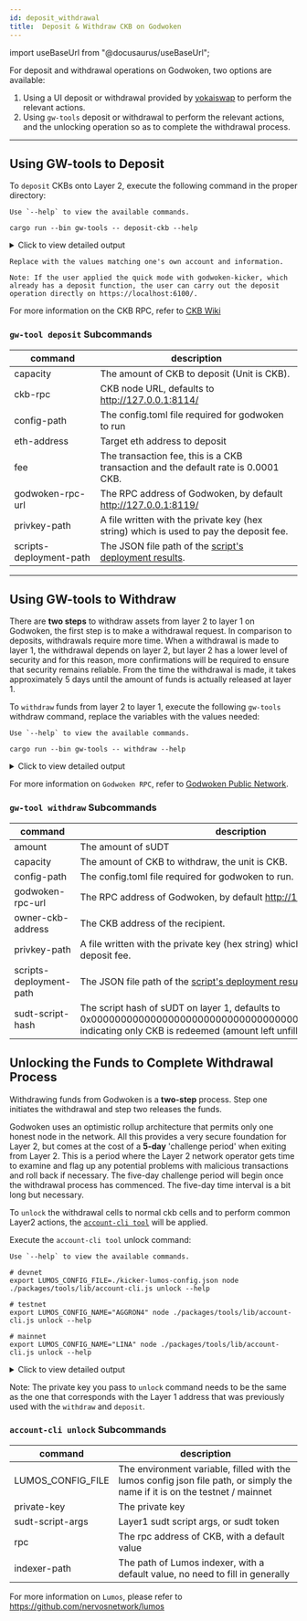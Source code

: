 ```yaml
---
id: deposit_withdrawal
title:  Deposit & Withdraw CKB on Godwoken
---
```

import useBaseUrl from "@docusaurus/useBaseUrl";

For deposit and withdrawal operations on Godwoken, two options are available:

1. Using a UI deposit or withdrawal provided by [yokaiswap](https://testnet.yokaiswap.com/bridge/deposit) to perform the relevant actions.
2. Using `gw-tools` deposit or withdrawal to perform the relevant actions, and the unlocking operation so as to complete the withdrawal process.

---

## Using GW-tools to Deposit

To `deposit` CKBs onto Layer 2, execute the following command in the proper directory: 

	Use `--help` to view the available commands.

```shell
cargo run --bin gw-tools -- deposit-ckb --help
```

<details>
<summary>Click to view detailed output</summary>

```
gw-tools-deposit-ckb
Deposit CKB to godwoken

USAGE:
	 gw-tools deposit-ckb [OPTIONS] --capacity <capacity> --config-path <config-path>  --privkey-path <privkey-path>  --scripts-deployment-path <scripts-deployment-path>

FLAGS:
	 -h, --help				Prints help informaiton
	 -V, --version				Prints version information

OPTIONS:
	 -c, --capacity <capacity>		CKB capacity to deposit
	     --ckb-rpc <ckb-rpc-url>		CKB jsonrpc rpc server URL [default: http://127.0.0.1:8114]

	 -o, --config-path <config-path>	The config.homl file path
	 -e, --eth-address <eth-address>	Target eth address, calculated by private key in default
	 -f, --fee <fee>			Transaction fee, default to 0.0001 CKB [default: 0.0001]
	 -g, --godwoken-rpc-url <godwoken-rpc-url>
	 					Godwoken jsonrpc rpc sever URL [default: http://127.0.0.1:8119]

	 -k, --privkey-path <privkey-path>	The private key file path
	     --scripts-deployment-path <scripts-deployment-path>	
	 					The scripts deployment results json file path

```
</details>

	Replace with the values matching one's own account and information. 

```shell
Note: If the user applied the quick mode with godwoken-kicker, which already has a deposit function, the user can carry out the deposit operation directly on https://localhost:6100/.
```

For more information on the CKB RPC, refer to [CKB Wiki](https://github.com/nervosnetwork/ckb/wiki/Chains)

### <code>gw-tool deposit</code> Subcommands

|command|description|
|---|---|
|capacity          |The amount of CKB to deposit (Unit is CKB).|
|ckb-rpc           |CKB node URL, defaults to http://127.0.0.1:8114/|
|config-path          |The config.toml file required for godwoken to run|
|eth-address          |Target eth address to deposit|
|fee          |The transaction fee, this is a CKB transaction and the default rate is 0.0001 CKB.|
|godwoken-rpc-url          |The RPC address of Godwoken, by default http://127.0.0.1:8119/|
|privkey-path          |A file written with the private key (hex string) which is used to pay the deposit fee.|
|scripts-deployment-path          |The JSON file path of the [script's deployment results](https://github.com/nervosnetwork/godwoken-public/blob/master/testnet/config/scripts-deploy-result.json).|

---

## Using GW-tools to Withdraw

There are **two steps** to withdraw assets from layer 2 to layer 1 on Godwoken, the first step is to make a withdrawal request. In comparison to deposits, withdrawals require more time. When a withdrawal is made to layer 1, the withdrawal depends on layer 2, but layer 2 has a lower level of security and for this reason, more confirmations will be required to ensure that security remains reliable.  From the time the withdrawal is made, it takes approximately 5 days until the amount of funds is actually released at layer 1.

To `withdraw` funds from layer 2 to layer 1, execute the following `gw-tools` withdraw command, replace the variables with the values needed:

	Use `--help` to view the available commands.

```shell
cargo run --bin gw-tools -- withdraw --help
```

<details>
<summary>Click to view detailed output</summary>


```
gw-tools-withdraw
withdraw CKB / sUDT from godwoken

USAGE:
	 gw-tools withdraw [OPTIONS] --capacity <capacity> --config-path <config-path> --owner-ckb-address <owner-ckb-address> --privkey-path <privkey-path>  --scripts-deployment-path <scripts-deployment-path>

FLAGS:
	 -h, --help				Prints help informaiton
	 -V, --version				Prints version information

OPTIONS:
	 -m, --amount <amount>		 sUDT amount to withdrawal [default: 0]
	 -c, --capacity <capacity>		CKB capacity to withdrawal
	 -o, --config-path <config-path>	The config.homl file path
	 -g, --godwoken-rpc-url <godwoken-rpc-url>
	 					Godwoken jsonrpc rpc sever URL [default: http://127.0.0.1:8119]

	 -a, --owner-ckb-address <owner-ckb-address>	owner ckb address (to)
	 -k, --privkey-path <privkey-path>	The private key file path
	     --scripts-deployment-path <scripts-deployment-path>	
	 					The scripts deployment results json file path

	 	 -sudt-script-hash <sudt-script-hash>	l1 sudt script hash, default for withdrawal CKB [default: 0x0000000000000000000000000000000000000000000000000000000000000000]

```
</details>

For more information on `Godwoken RPC`, refer to [Godwoken Public Network](/#godwoken-public-networks).

### <code>gw-tool withdraw</code> Subcommands

|command|description|
|---|---|
|amount             |The amount of sUDT|
|capacity             |The amount of CKB to withdraw, the unit is CKB.|
|config-path             |The config.toml file required for godwoken to run.|
|godwoken-rpc-url             |The RPC address of Godwoken, by default http://127.0.0.1:8119/|
|owner-ckb-address             |The CKB address of the recipient.|
|privkey-path             |A file written with the private key (hex string) which is used to pay the deposit fee.|
|scripts-deployment-path             |The JSON file path of the [script's deployment results](https://github.com/nervosnetwork/godwoken-public/blob/master/testnet/config/scripts-deploy-result.json)|
|sudt-script-hash             |The script hash of sUDT on layer 1, defaults to 0x0000000000000000000000000000000000000000000000000000, indicating only CKB is redeemed (amount left unfilled or filled with 0).|

## **Unlocking** the Funds to Complete Withdrawal Process

Withdrawing funds from Godwoken is a **two-step** process. Step one initiates the withdrawal and step two releases the funds. 

Godwoken uses an optimistic rollup architecture that permits only one honest node in the network. All this provides a very secure foundation for Layer 2, but comes at the cost of a **5-day** 'challenge period' when exiting from Layer 2. This is a period where the Layer 2 network operator gets time to examine and flag up any potential problems with malicious transactions and roll back if necessary. The five-day challenge period will begin once the withdrawal process has commenced. The five-day time interval is a bit long but necessary. 

To `unlock` the withdrawal cells to normal ckb cells and to perform common Layer2 actions, the [`account-cli tool`](https://github.com/nervosnetwork/godwoken-examples/tree/develop/packages/tools) will be applied. 

Execute the `account-cli tool` unlock command:

	Use `--help` to view the available commands.

```shell
# devnet
export LUMOS_CONFIG_FILE=./kicker-lumos-config.json node ./packages/tools/lib/account-cli.js unlock --help

# testnet
export LUMOS_CONFIG_NAME="AGGRON4" node ./packages/tools/lib/account-cli.js unlock --help

# mainnet
export LUMOS_CONFIG_NAME="LINA" node ./packages/tools/lib/account-cli.js unlock --help
```

<details>
<summary>Click to view detailed output</summary>


```
LUMOS_CONFIG_FILE=./kicker-lumos-config.json node ./packages/tools/lib/account-cli.js unlock --help
Usage: account-cli unlock [options]

unlock withdrawal CKB / sUDT from godwoken

Options:
  -p, --private-key <privatekey>			private key to use
  -s, --sudt-script-args <l1 sudt script args>		only for unlock sudt
  -r, --rpc <rpc>			ckb rpc path (default: "http://127.0.0.1:8114")
  -d, --indexer-path <path>				indexer path (default: "./indexer-data-path/<ckb genesis hash>")
  -h, --help			display help for command
```
 </details>

Note: The private key you pass to `unlock` command needs to be the same as the one that corresponds with the Layer 1 address that was previously used with the `withdraw` and `deposit`.

 ### <code>account-cli unlock</code> Subcommands

|command|description|
|---|---|
|LUMOS_CONFIG_FILE		|The environment variable, filled with the lumos config json file path, or simply the name if it is on the testnet / mainnet|
|private-key		|The private key|
|sudt-script-args		|Layer1 sudt script args, or sudt token|
|rpc 			|The rpc address of CKB, with a default value|
|indexer-path 		|The path of Lumos indexer, with a default value, no need to fill in generally|

For more information on `Lumos`, please refer to https://github.com/nervosnetwork/lumos
